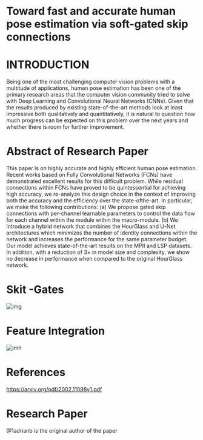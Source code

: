 # Toward fast and accurate human pose estimation via soft-gated skip connections

# INTRODUCTION
Being one of the most challenging computer vision problems with a multitude of applications, human pose estimation
has been one of the primary research areas that the computer
vision community tried to solve with Deep Learning and
Convolutional Neural Networks (CNNs). Given that the
results produced by existing state-of-the-art methods look
at least impressive both qualitatively and quantitatively, it is
natural to question how much progress can be expected on
this problem over the next years and whether there is room
for further improvement.

# Abstract of Research Paper
This paper is on highly accurate and highly
efficient human pose estimation. Recent works based on Fully
Convolutional Networks (FCNs) have demonstrated excellent
results for this difficult problem. While residual connections
within FCNs have proved to be quintessential for achieving
high accuracy, we re-analyze this design choice in the context of
improving both the accuracy and the efficiency over the state-ofthe-art. In particular, we make the following contributions: (a)
We propose gated skip connections with per-channel learnable
parameters to control the data flow for each channel within the
module within the macro-module. (b) We introduce a hybrid
network that combines the HourGlass and U-Net architectures
which minimizes the number of identity connections within the
network and increases the performance for the same parameter
budget. Our model achieves state-of-the-art results on the MPII
and LSP datasets. In addition, with a reduction of 3× in model
size and complexity, we show no decrease in performance when
compared to the original HourGlass network.
# Skit -Gates 
![img](https://img2020.cnblogs.com/blog/1033571/202009/1033571-20200907190733717-1742101000.png)

# Feature Integration
![imh](https://img2020.cnblogs.com/blog/1033571/202009/1033571-20200907192227591-124027453.png)

# References
https://arxiv.org/pdf/2002.11098v1.pdf

# Research Paper 
@1adrianb is the original author of the paper 

